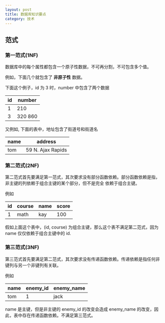 ```yaml
---
layout: post
title: 数据库知识要点
category: 技术
---
```


## 范式

### 第一范式(1NF)

数据库中的每个属性都包含一个原子性数据，不可再分割，不可包含多个值。

例如，下面几个就包含了 **非原子性** 数据。

下面这个例子，id 为 3 时，number 中包含了两个数据

| id | number |
|----|--------|
| 1  | 210 |
| 3  | 320 860 |

又例如, 下面的表中，地址包含了街道号和街道名

|name|address|
|----|-------|
|tom| 59 N. Ajax Rapids |


### 第二范式(2NF)

第二范式首先要满足第一范式，其次要求没有部分函数依赖。部分函数依赖是指，非主键的列依赖于组合主键的某个部分，但不是完全
依赖于组合主键。

例如 

| id | course | name | score |
|----|--------|------|-------|
| 1  |  math  | kay  | 100   |

假如上面这个表中，(id, course) 为组合主键，那么这个表不满足第二范式，因为 name 仅仅依赖于组合主键中的 id.

### 第三范式(3NF)

第三范式首先要满足第二范式，其次要求没有传递函数依赖。传递依赖是指任何非键列与另一个非键列有关联。

例如 

| name | enemy_id | enemy_name |
|------|----------|------------|
| tom | 1 | jack |

name 是主键，但是非主键的 enemy_id 的改变会造成 enemy_name 的改变，因此，表中存在传递函数依赖。不满足第三范式。
